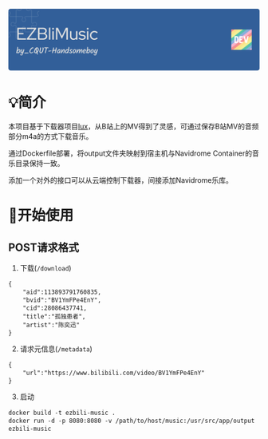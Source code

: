 ![](./.assets/github-header-image.png)

# 💡简介

本项目基于下载器项目[lux](https://github.com/iawia002/lux)，从B站上的MV得到了灵感，可通过保存B站MV的音频部分m4a的方式下载音乐。

通过Dockerfile部署，将output文件夹映射到宿主机与Navidrome Container的音乐目录保持一致。

添加一个对外的接口可以从云端控制下载器，间接添加Navidrome乐库。

# 🚀开始使用

## POST请求格式

1.  下载(`/download`)

```jsonc
{
    "aid":113893791760835,
    "bvid":"BV1YmFPe4EnY",
    "cid":28086437741,
    "title":"孤独患者",
    "artist":"陈奕迅"
}
```

2.  请求元信息(`/metadata`)

```jsonc
{
    "url":"https://www.bilibili.com/video/BV1YmFPe4EnY"
}
```

3.  启动

```shell
docker build -t ezbili-music .
docker run -d -p 8080:8080 -v /path/to/host/music:/usr/src/app/output ezbili-music
```